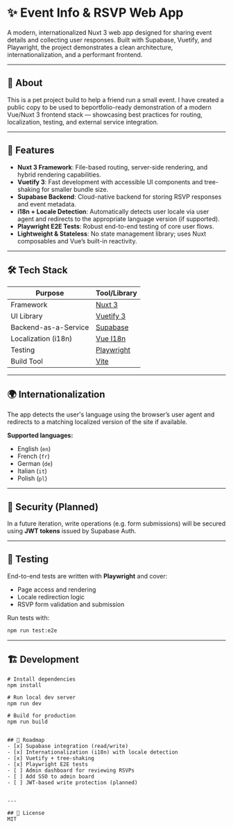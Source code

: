 # ✨ Event Info & RSVP Web App

A modern, internationalized Nuxt 3 web app designed for sharing event details and collecting user responses. Built with Supabase, Vuetify, and Playwright, the project demonstrates a clean architecture, internationalization, and a performant frontend.

---

## 🙌 About


This is a pet project build to help a friend run a small event. I have created a public copy to be used to beportfolio-ready demonstration of a modern Vue/Nuxt 3 frontend stack — showcasing best practices for routing, localization, testing, and external service integration.

---

## 🚀 Features

- **Nuxt 3 Framework**: File-based routing, server-side rendering, and hybrid rendering capabilities.
- **Vuetify 3**: Fast development with accessible UI components and tree-shaking for smaller bundle size.
- **Supabase Backend**: Cloud-native backend for storing RSVP responses and event metadata.
- **i18n + Locale Detection**: Automatically detects user locale via user agent and redirects to the appropriate language version (if supported).
- **Playwright E2E Tests**: Robust end-to-end testing of core user flows.
- **Lightweight & Stateless**: No state management library; uses Nuxt composables and Vue’s built-in reactivity.

---

## 🛠 Tech Stack

| Purpose                | Tool/Library             |
|------------------------|--------------------------|
| Framework              | [Nuxt 3](https://nuxt.com) |
| UI Library             | [Vuetify 3](https://vuetifyjs.com) |
| Backend-as-a-Service   | [Supabase](https://supabase.com) |
| Localization (i18n)    | [Vue I18n](https://vue-i18n.intlify.dev/) |
| Testing                | [Playwright](https://playwright.dev/) |
| Build Tool             | [Vite](https://vitejs.dev/) |

---

## 🌍 Internationalization

The app detects the user's language using the browser’s user agent and redirects to a matching localized version of the site if available.

**Supported languages:**

- English (`en`)
- French (`fr`)
- German (`de`)
- Italian (`it`)
- Polish (`pl`)

---

## 🔐 Security (Planned)

In a future iteration, write operations (e.g. form submissions) will be secured using **JWT tokens** issued by Supabase Auth.

---

## 🧪 Testing

End-to-end tests are written with **Playwright** and cover:

- Page access and rendering
- Locale redirection logic
- RSVP form validation and submission

Run tests with:

```bash
npm run test:e2e
```

---


## 🏗 Development

```
# Install dependencies
npm install

# Run local dev server
npm run dev

# Build for production
npm run build
```

```

## 📌 Roadmap
- [x] Supabase integration (read/write)
- [x] Internationalization (i18n) with locale detection
- [x] Vuetify + tree-shaking
- [x] Playwright E2E tests
- [ ] Admin dashboard for reviewing RSVPs 
- [ ] Add SSO to admin board
- [ ] JWT-based write protection (planned)


---

## 📄 License
MIT